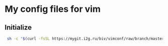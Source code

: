 My config files for vim
=======================

Initialize
----------

```bash
 sh -c "$(curl -fsSL https://mygit.i2g.ru/biv/vimconf/raw/branch/master/init.sh)"
```

